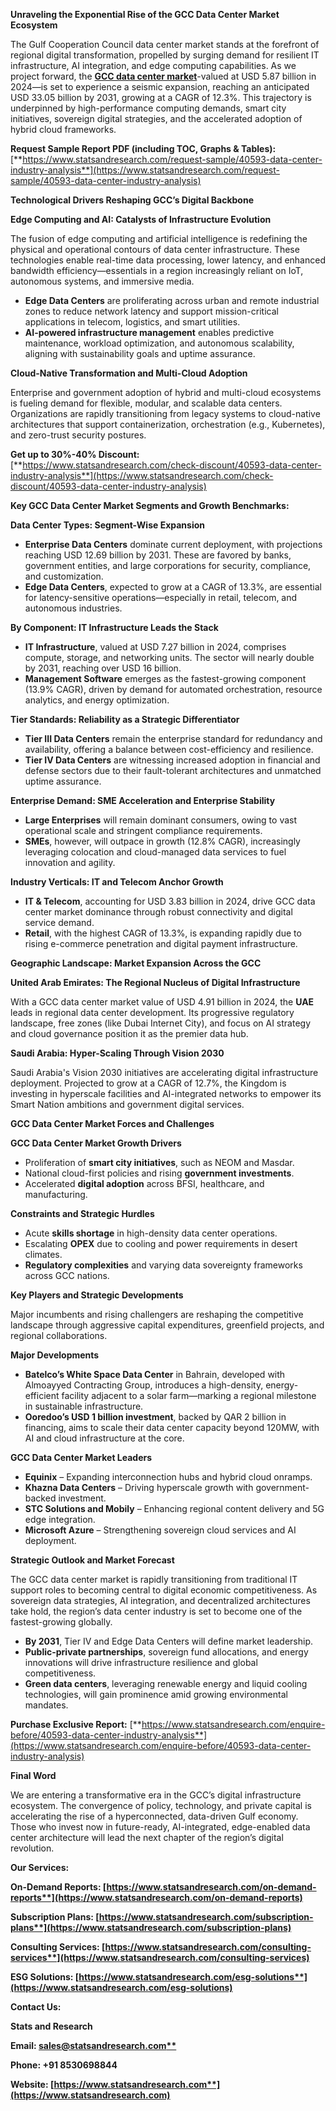 ﻿**Unraveling the Exponential Rise of the GCC Data Center Market Ecosystem**

The Gulf Cooperation Council data center market stands at the forefront of regional digital transformation, propelled by surging demand for resilient IT infrastructure, AI integration, and edge computing capabilities. As we project forward, the [**GCC data center market**](https://www.statsandresearch.com/report/40593-data-center-industry-analysis)-valued at USD 5.87 billion in 2024—is set to experience a seismic expansion, reaching an anticipated USD 33.05 billion by 2031, growing at a CAGR of 12.3%. This trajectory is underpinned by high-performance computing demands, smart city initiatives, sovereign digital strategies, and the accelerated adoption of hybrid cloud frameworks.

**Request Sample Report PDF (including TOC, Graphs & Tables):** [**https://www.statsandresearch.com/request-sample/40593-data-center-industry-analysis**](https://www.statsandresearch.com/request-sample/40593-data-center-industry-analysis)

**Technological Drivers Reshaping GCC’s Digital Backbone**

**Edge Computing and AI: Catalysts of Infrastructure Evolution**

The fusion of edge computing and artificial intelligence is redefining the physical and operational contours of data center infrastructure. These technologies enable real-time data processing, lower latency, and enhanced bandwidth efficiency—essentials in a region increasingly reliant on IoT, autonomous systems, and immersive media.

- **Edge Data Centers** are proliferating across urban and remote industrial zones to reduce network latency and support mission-critical applications in telecom, logistics, and smart utilities.
- **AI-powered infrastructure management** enables predictive maintenance, workload optimization, and autonomous scalability, aligning with sustainability goals and uptime assurance.

**Cloud-Native Transformation and Multi-Cloud Adoption**

Enterprise and government adoption of hybrid and multi-cloud ecosystems is fueling demand for flexible, modular, and scalable data centers. Organizations are rapidly transitioning from legacy systems to cloud-native architectures that support containerization, orchestration (e.g., Kubernetes), and zero-trust security postures.

**Get up to 30%-40% Discount:** [**https://www.statsandresearch.com/check-discount/40593-data-center-industry-analysis**](https://www.statsandresearch.com/check-discount/40593-data-center-industry-analysis)

**Key GCC Data Center Market Segments and Growth Benchmarks:**

**Data Center Types: Segment-Wise Expansion**

- **Enterprise Data Centers** dominate current deployment, with projections reaching USD 12.69 billion by 2031. These are favored by banks, government entities, and large corporations for security, compliance, and customization.
- **Edge Data Centers**, expected to grow at a CAGR of 13.3%, are essential for latency-sensitive operations—especially in retail, telecom, and autonomous industries.

**By Component: IT Infrastructure Leads the Stack**

- **IT Infrastructure**, valued at USD 7.27 billion in 2024, comprises compute, storage, and networking units. The sector will nearly double by 2031, reaching over USD 16 billion.
- **Management Software** emerges as the fastest-growing component (13.9% CAGR), driven by demand for automated orchestration, resource analytics, and energy optimization.

**Tier Standards: Reliability as a Strategic Differentiator**

- **Tier III Data Centers** remain the enterprise standard for redundancy and availability, offering a balance between cost-efficiency and resilience.
- **Tier IV Data Centers** are witnessing increased adoption in financial and defense sectors due to their fault-tolerant architectures and unmatched uptime assurance.

**Enterprise Demand: SME Acceleration and Enterprise Stability**

- **Large Enterprises** will remain dominant consumers, owing to vast operational scale and stringent compliance requirements.
- **SMEs**, however, will outpace in growth (12.8% CAGR), increasingly leveraging colocation and cloud-managed data services to fuel innovation and agility.

**Industry Verticals: IT and Telecom Anchor Growth**

- **IT & Telecom**, accounting for USD 3.83 billion in 2024, drive GCC data center market dominance through robust connectivity and digital service demand.
- **Retail**, with the highest CAGR of 13.3%, is expanding rapidly due to rising e-commerce penetration and digital payment infrastructure.

**Geographic Landscape: Market Expansion Across the GCC**

**United Arab Emirates: The Regional Nucleus of Digital Infrastructure**

With a GCC data center market value of USD 4.91 billion in 2024, the **UAE** leads in regional data center development. Its progressive regulatory landscape, free zones (like Dubai Internet City), and focus on AI strategy and cloud governance position it as the premier data hub.

**Saudi Arabia: Hyper-Scaling Through Vision 2030**

Saudi Arabia's Vision 2030 initiatives are accelerating digital infrastructure deployment. Projected to grow at a CAGR of 12.7%, the Kingdom is investing in hyperscale facilities and AI-integrated networks to empower its Smart Nation ambitions and government digital services.

**GCC Data Center Market Forces and Challenges**

**GCC Data Center Market Growth Drivers**

- Proliferation of **smart city initiatives**, such as NEOM and Masdar.
- National cloud-first policies and rising **government investments**.
- Accelerated **digital adoption** across BFSI, healthcare, and manufacturing.

**Constraints and Strategic Hurdles**

- Acute **skills shortage** in high-density data center operations.
- Escalating **OPEX** due to cooling and power requirements in desert climates.
- **Regulatory complexities** and varying data sovereignty frameworks across GCC nations.

**Key Players and Strategic Developments**

Major incumbents and rising challengers are reshaping the competitive landscape through aggressive capital expenditures, greenfield projects, and regional collaborations.

**Major Developments**

- **Batelco’s White Space Data Center** in Bahrain, developed with Almoayyed Contracting Group, introduces a high-density, energy-efficient facility adjacent to a solar farm—marking a regional milestone in sustainable infrastructure.
- **Ooredoo’s USD 1 billion investment**, backed by QAR 2 billion in financing, aims to scale their data center capacity beyond 120MW, with AI and cloud infrastructure at the core.

**GCC Data Center Market Leaders**

- **Equinix** – Expanding interconnection hubs and hybrid cloud onramps.
- **Khazna Data Centers** – Driving hyperscale growth with government-backed investment.
- **STC Solutions and Mobily** – Enhancing regional content delivery and 5G edge integration.
- **Microsoft Azure** – Strengthening sovereign cloud services and AI deployment.

**Strategic Outlook and Market Forecast**

The GCC data center market is rapidly transitioning from traditional IT support roles to becoming central to digital economic competitiveness. As sovereign data strategies, AI integration, and decentralized architectures take hold, the region’s data center industry is set to become one of the fastest-growing globally.

- **By 2031**, Tier IV and Edge Data Centers will define market leadership.
- **Public-private partnerships**, sovereign fund allocations, and energy innovations will drive infrastructure resilience and global competitiveness.
- **Green data centers**, leveraging renewable energy and liquid cooling technologies, will gain prominence amid growing environmental mandates.

**Purchase Exclusive Report:** [**https://www.statsandresearch.com/enquire-before/40593-data-center-industry-analysis**](https://www.statsandresearch.com/enquire-before/40593-data-center-industry-analysis)

**Final Word**

We are entering a transformative era in the GCC’s digital infrastructure ecosystem. The convergence of policy, technology, and private capital is accelerating the rise of a hyperconnected, data-driven Gulf economy. Those who invest now in future-ready, AI-integrated, edge-enabled data center architecture will lead the next chapter of the region’s digital revolution.

**Our Services:**

**On-Demand Reports: [https://www.statsandresearch.com/on-demand-reports**](https://www.statsandresearch.com/on-demand-reports)**

**Subscription Plans: [https://www.statsandresearch.com/subscription-plans**](https://www.statsandresearch.com/subscription-plans)**

**Consulting Services: [https://www.statsandresearch.com/consulting-services**](https://www.statsandresearch.com/consulting-services)**

**ESG Solutions: [https://www.statsandresearch.com/esg-solutions**](https://www.statsandresearch.com/esg-solutions)**

**Contact Us:**

**Stats and Research**

**Email: [sales@statsandresearch.com**](mailto:sales@statsandresearch.com)**

**Phone: +91 8530698844**

**Website: [https://www.statsandresearch.com**](https://www.statsandresearch.com)**
